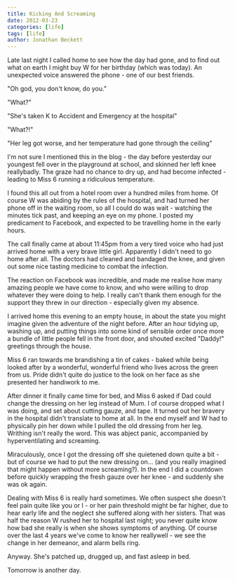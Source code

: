```yaml
---
title: Kicking And Screaming
date: 2012-03-23
categories: [life]
tags: [life]
author: Jonathan Beckett
---
```


Late last night I called home to see how the day had gone, and to find out what on earth I might buy W for her birthday (which was today). An unexpected voice answered the phone - one of our best friends.

"Oh god, you don't know, do you."

"What?"

"She's taken K to Accident and Emergency at the hospital"

"What?!"

"Her leg got worse, and her temperature had gone through the ceiling"

I'm not sure I mentioned this in the blog - the day before yesterday our youngest fell over in the playground at school, and skinned her left knee reallybadly. The graze had no chance to dry up, and had become infected - leading to Miss 6 running a ridiculous temperature.

I found this all out from a hotel room over a hundred miles from home. Of course W was abiding by the rules of the hospital, and had turned her phone off in the waiting room, so all I could do was wait - watching the minutes tick past, and keeping an eye on my phone. I posted my predicament to Facebook, and expected to be travelling home in the early hours.

The call finally came at about 11:45pm from a very tired voice who had just arrived home with a very brave little girl. Apparently I didn't need to go home after all. The doctors had cleaned and bandaged the knee, and given out some nice tasting medicine to combat the infection.

The reaction on Facebook was incredible, and made me realise how many amazing people we have come to know, and who were willing to drop whatever they were doing to help. I really can't thank them enough for the support they threw in our direction - especially given my absence.

I arrived home this evening to an empty house, in about the state you might imagine given the adventure of the night before. After an hour tidying up, washing up, and putting things into some kind of sensible order once more a bundle of little people fell in the front door, and shouted excited "Daddy!" greetings through the house.

Miss 6 ran towards me brandishing a tin of cakes - baked while being looked after by a wonderful, wonderful friend who lives across the green from us. Pride didn't quite do justice to the look on her face as she presented her handiwork to me.

After dinner it finally came time for bed, and Miss 6 asked if Dad could change the dressing on her leg instead of Mum. I of course dropped what I was doing, and set about cutting gauze, and tape. It turned out her bravery in the hospital didn't translate to home at all. In the end myself and W had to physically pin her down while I pulled the old dressing from her leg. Writhing isn't really the word. This was abject panic, accompanied by hyperventilating and screaming.

Miraculously, once I got the dressing off she quietened down quite a bit - but of course we had to put the new dressing on... (and you really imagined that might happen without more screaming?). In the end I did a countdown before quickly wrapping the fresh gauze over her knee - and suddenly she was ok again.

Dealing with Miss 6 is really hard sometimes. We often suspect she doesn't feel pain quite like you or I - or her pain threshold might be far higher, due to hear early life and the neglect she suffered along with her sisters. That was half the reason W rushed her to hospital last night; you never quite know how bad she really is when she shows symptoms of anything. Of course over the last 4 years we've come to know her reallywell - we see the change in her demeanor, and alarm bells ring.

Anyway. She's patched up, drugged up, and fast asleep in bed.

Tomorrow is another day.